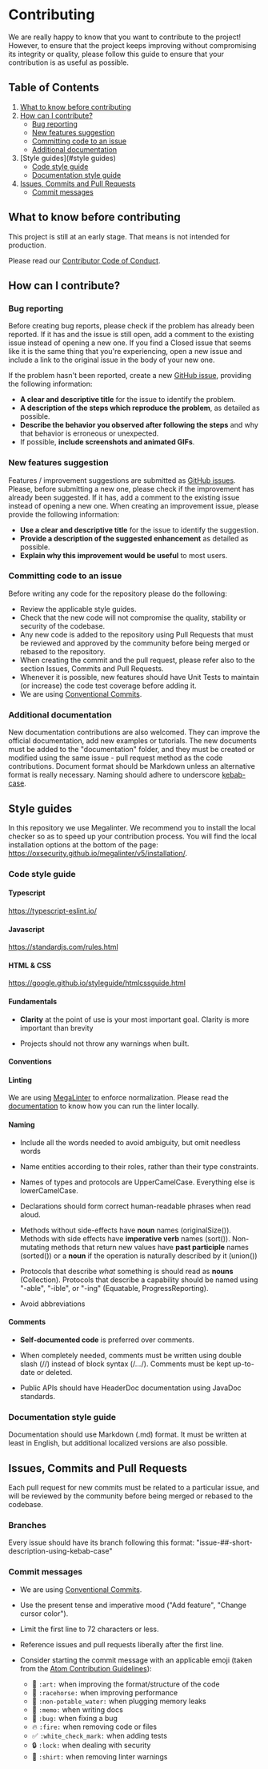 # Contributing

We are really happy to know that you want to contribute to the project!
However, to ensure that the project keeps improving without compromising its integrity or quality, please follow this guide to ensure that your contribution is as useful as possible.

## Table of Contents

1. [What to know before contributing](#what-to-know-before-contributing)
2. [How can I contribute?](#how-can-i-contribute)
    - [Bug reporting](#bug-reporting)
    - [New features suggestion](#new-features-suggestion)
    - [Committing code to an issue](#committing-code-to-an-issue)
    - [Additional documentation](#additional-documentation)
3. [Style guides](#style guides)
    - [Code style guide](#code-style-guide)
    - [Documentation style guide](#documentation-style-guide)
4. [Issues, Commits and Pull Requests](#issues-commits-and-pull-requests)
    - [Commit messages](#commit-messages)

## What to know before contributing

This project is still at an early stage. That means is not intended for production.

Please read our [Contributor Code of Conduct](./CODE_OF_CONDUCT.md).

## How can I contribute?

### Bug reporting

Before creating bug reports, please check if the problem has already been reported. If it has and the issue is still open, add a comment to the existing issue instead of opening a new one. If you find a Closed issue that seems like it is the same thing that you're experiencing, open a new issue and include a link to the original issue in the body of your new one.

If the problem hasn't been reported, create a new [GitHub issue](https://docs.github.com/es/issues/tracking-your-work-with-issues/about-issues), providing the following information:

- **A clear and descriptive title**  for the issue to identify the problem.
- **A description of the steps which reproduce the problem**, as detailed as possible.
- **Describe the behavior you observed after following the steps**  and why that behavior is erroneous or unexpected.
- If possible, **include screenshots and animated GIFs**.

### New features suggestion

Features / improvement suggestions are submitted as  [GitHub issues](https://docs.github.com/es/issues/tracking-your-work-with-issues/about-issues).  Please, before submitting a new one, please check if the improvement has already been suggested. If it has, add a comment to the existing issue instead of opening a new one.
When creating an improvement issue, please provide the following information:

- **Use a clear and descriptive title** for the issue to identify the suggestion.
- **Provide a description of the suggested enhancement** as detailed as possible.
- **Explain why this improvement would be useful** to most users.

### Committing code to an issue

Before writing any code for the repository please do the following:  

- Review the applicable style guides.
- Check that the new code will not compromise the quality, stability or security of the codebase.
- Any new code is added to the repository using Pull Requests that must be reviewed and approved by the community before being merged or rebased to the repository.
- When creating the commit and the pull request, please refer also to the section Issues, Commits and Pull Requests.
- Whenever it is possible, new features should have Unit Tests to maintain (or increase) the code test coverage before adding it.
- We are using [Conventional Commits](https://www.conventionalcommits.org/en/v1.0.0/).

### Additional documentation

New documentation contributions are also welcomed. They can improve the official documentation, add new examples or tutorials.
The new documents must be added to the "documentation" folder, and they must be created or modified using the same issue - pull request method as the code contributions.
Document format should be Markdown unless an alternative format is really necessary. Naming should adhere to underscore [kebab-case](https://en.wikipedia.org/wiki/Letter_case#Special_case_styles).

## Style guides

In this repository we use Megalinter. We recommend you to install the local checker so as to speed up your contribution process. You will find the local installation options at the bottom of the page: <https://oxsecurity.github.io/megalinter/v5/installation/>.

### Code style guide

#### Typescript

<https://typescript-eslint.io/>

#### Javascript

<https://standardjs.com/rules.html>

#### HTML & CSS

<https://google.github.io/styleguide/htmlcssguide.html>

#### Fundamentals

- **Clarity** at the point of use is your most important goal. Clarity is more important than brevity

- Projects should not throw any warnings when built.

#### Conventions

#### Linting

We are using [MegaLinter](https://github.com/megalinter/megalinter/) to enforce normalization. Please read the [documentation](https://nautilus-cyberneering.github.io/nautilus-librarian/) to know how you can run the linter locally.

#### Naming

- Include all the words needed to avoid ambiguity, but omit needless words

- Name entities according to their roles, rather than their type constraints.

- Names of types and protocols are UpperCamelCase. Everything else is lowerCamelCase.

- Declarations should form correct human-readable phrases when read aloud.

- Methods without side-effects have **noun** names (originalSize()). Methods with side effects have **imperative verb** names (sort()). Non-mutating methods that return new values have **past participle** names (sorted()) or a **noun** if the operation is naturally described by it (union())

- Protocols that describe *what* something is should read as **nouns**  (Collection). Protocols that describe a capability should be named using "-able", "-ible", or "-ing" (Equatable, ProgressReporting).

- Avoid abbreviations

#### Comments

- **Self-documented code** is preferred over comments.

- When completely needed, comments must be written using double slash (//) instead of block syntax (/*...*/). Comments must be kept up-to-date or deleted.

- Public APIs should have HeaderDoc documentation using JavaDoc standards.

### Documentation style guide

Documentation should use Markdown (.md) format. It must be written at least in English, but additional localized versions are also possible.

## Issues, Commits and Pull Requests

Each pull request for new commits must be related to a particular issue, and will be reviewed by the community before being merged or rebased to the codebase.

### Branches

Every issue should have its branch following this format: "issue-##-short-description-using-kebab-case"

### Commit messages

- We are using [Conventional Commits](https://www.conventionalcommits.org/en/v1.0.0/).
- Use the present tense and imperative mood ("Add feature", "Change cursor color").
- Limit the first line to 72 characters or less.
- Reference issues and pull requests liberally after the first line.
- Consider starting the commit message with an applicable emoji (taken from the [Atom Contribution Guidelines](https://github.com/atom/atom/blob/master/CONTRIBUTING.md)):

  - :art: `:art:` when improving the format/structure of the code
  - :racehorse: `:racehorse:` when improving performance
  - :non-potable_water: `:non-potable_water:` when plugging memory leaks
  - :memo: `:memo:` when writing docs
  - :bug: `:bug:` when fixing a bug
  - :fire: `:fire:` when removing code or files
  - :white_check_mark: `:white_check_mark:` when adding tests
  - :lock: `:lock:` when dealing with security
  - :shirt: `:shirt:` when removing linter warnings
